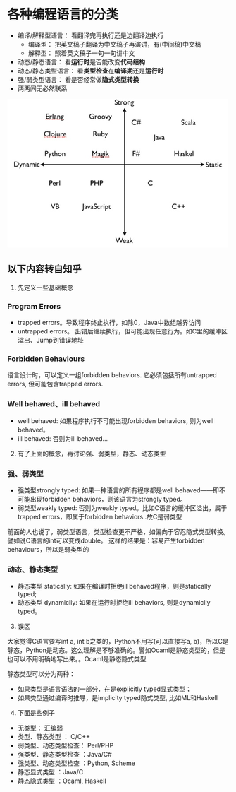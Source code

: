 # 各种编程语言的分类

- 编译/解释型语言： 看翻译完再执行还是边翻译边执行
  - 编译型： 把英文稿子翻译为中文稿子再演讲，有(中间稿)中文稿
  - 解释型： 照着英文稿子一句一句讲中文
- 动态/静态语言： 看**运行时**是否能改变**代码结构**
- 动态/静态类型语言： 看**类型检查**在**编译期**还是**运行时**
- 强/弱类型语言： 看是否经常做**隐式类型转换**
- 两两间无必然联系

![各种语言的类型图](images/b0aeb7ffd1667b9162e5329154d43777_r.jpg)

## 以下内容转自知乎

1. 先定义一些基础概念

### Program Errors

- trapped errors。导致程序终止执行，如除0，Java中数组越界访问
- untrapped errors。 出错后继续执行，但可能出现任意行为。如C里的缓冲区溢出、Jump到错误地址

### Forbidden Behaviours

语言设计时，可以定义一组forbidden behaviors. 它必须包括所有untrapped errors, 但可能包含trapped errors.

### Well behaved、ill behaved

- well behaved: 如果程序执行不可能出现forbidden behaviors, 则为well behaved。
- ill behaved: 否则为ill behaved...

2. 有了上面的概念，再讨论强、弱类型，静态、动态类型

### 强、弱类型

- 强类型strongly typed: 如果一种语言的所有程序都是well behaved——即不可能出现forbidden behaviors，则该语言为strongly typed。
- 弱类型weakly typed: 否则为weakly typed。比如C语言的缓冲区溢出，属于trapped errors，即属于forbidden behaviors..故C是弱类型

前面的人也说了，弱类型语言，类型检查更不严格，如偏向于容忍隐式类型转换。譬如说C语言的int可以变成double。 这样的结果是：容易产生forbidden behaviours，所以是弱类型的

### 动态、静态类型

- 静态类型 statically: 如果在编译时拒绝ill behaved程序，则是statically typed;
- 动态类型 dynamiclly: 如果在运行时拒绝ill behaviors, 则是dynamiclly typed。

3. 误区

大家觉得C语言要写int a, int b之类的，Python不用写(可以直接写a, b)，所以C是静态，Python是动态。这么理解是不够准确的。譬如Ocaml是静态类型的，但是也可以不用明确地写出来。。Ocaml是静态隐式类型

静态类型可以分为两种：

- 如果类型是语言语法的一部分，在是explicitly typed显式类型；
- 如果类型通过编译时推导，是implicity typed隐式类型, 比如ML和Haskell

4. 下面是些例子
- 无类型： 汇编弱
- 类型、静态类型 ： C/C++
- 弱类型、动态类型检查： Perl/PHP
- 强类型、静态类型检查 ：Java/C#
- 强类型、动态类型检查 ：Python, Scheme
- 静态显式类型 ：Java/C
- 静态隐式类型 ：Ocaml, Haskell
